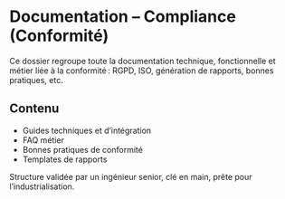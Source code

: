 # Documentation – Compliance (Conformité)

Ce dossier regroupe toute la documentation technique, fonctionnelle et métier liée à la conformité : RGPD, ISO, génération de rapports, bonnes pratiques, etc.

## Contenu
- Guides techniques et d’intégration
- FAQ métier
- Bonnes pratiques de conformité
- Templates de rapports

Structure validée par un ingénieur senior, clé en main, prête pour l’industrialisation.
